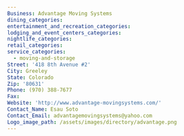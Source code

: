 ```yaml
---
Business: Advantage Moving Systems
dining_categories:
entertainment_and_recreation_categories:
lodging_and_event_centers_categories:
nightlife_categories:
retail_categories:
service_categories:
  - moving-and-storage
Street: '418 8th Avenue #2'
City: Greeley
State: Colorado
Zip: '80631'
Phone: (970) 388-7677
Fax:
Website: 'http://www.advantage-movingsystems.com/'
Contact_Name: Esau Soto
Contact_Email: advantagemovingsystems@yahoo.com
Logo_image_path: /assets/images/directory/advantage.png
---
```



